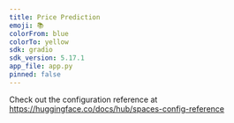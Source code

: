 ```yaml
---
title: Price Prediction
emoji: 📚
colorFrom: blue
colorTo: yellow
sdk: gradio
sdk_version: 5.17.1
app_file: app.py
pinned: false
---
```


Check out the configuration reference at https://huggingface.co/docs/hub/spaces-config-reference
